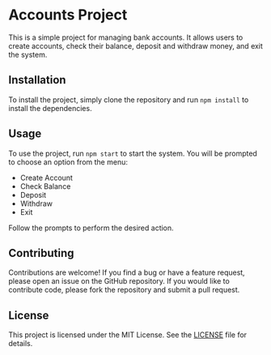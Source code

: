 # Accounts Project

This is a simple project for managing bank accounts. It allows users to create accounts, check their balance, deposit and withdraw money, and exit the system.

## Installation

To install the project, simply clone the repository and run `npm install` to install the dependencies.

## Usage

To use the project, run `npm start` to start the system. You will be prompted to choose an option from the menu:

- Create Account
- Check Balance
- Deposit
- Withdraw
- Exit

Follow the prompts to perform the desired action.

## Contributing

Contributions are welcome! If you find a bug or have a feature request, please open an issue on the GitHub repository. If you would like to contribute code, please fork the repository and submit a pull request.

## License

This project is licensed under the MIT License. See the [LICENSE](LICENSE) file for details.

